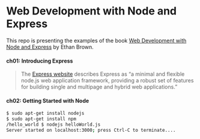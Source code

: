 # Web Development with Node and Express

This repo is presenting the examples of the book [Web Development with Node and Express](http://shop.oreilly.com/product/0636920032977.do) by Ethan Brown.


#### ch01: Introducing Express
> The [Express website](http://expressjs.com/) describes Express as “a minimal and flexible node.js web application framework, providing a robust set of features for building single and multipage and hybrid web applications.”

#### ch02: Getting Started with Node
```bash
$ sudo apt-get install nodejs
$ sudo apt-get install npm
/hello_world $ nodejs helloWorld.js 
Server started on localhost:3000; press Ctrl-C to terminate....
```